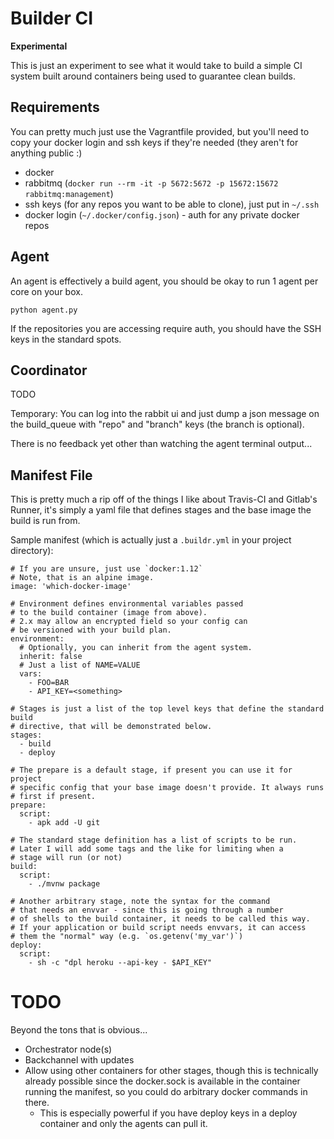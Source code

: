 # Builder CI

**Experimental**

This is just an experiment to see what it would take to build a simple CI system built around containers being used to guarantee clean builds.

## Requirements

You can pretty much just use the Vagrantfile provided, but you'll need to copy your docker login and ssh keys if they're needed (they aren't for anything public :)

* docker
* rabbitmq (`docker run --rm -it -p 5672:5672 -p 15672:15672 rabbitmq:management`)
* ssh keys (for any repos you want to be able to clone), just put in `~/.ssh`
* docker login (`~/.docker/config.json`) - auth for any private docker repos

## Agent

An agent is effectively a build agent, you should be okay to run 1 agent per core on your box.

    python agent.py

If the repositories you are accessing require auth, you should have the SSH keys in the standard spots.

## Coordinator

TODO

Temporary: You can log into the rabbit ui and just dump a json message on the build_queue with "repo" and "branch" keys (the branch is optional).

There is no feedback yet other than watching the agent terminal output...

## Manifest File

This is pretty much a rip off of the things I like about Travis-CI and Gitlab's Runner, it's simply a yaml file that defines stages and the base image the build is run from.

Sample manifest (which is actually just a `.buildr.yml` in your project directory):

    # If you are unsure, just use `docker:1.12`
    # Note, that is an alpine image.
    image: 'which-docker-image'
    
    # Environment defines environmental variables passed
    # to the build container (image from above).
    # 2.x may allow an encrypted field so your config can
    # be versioned with your build plan.
    environment:
      # Optionally, you can inherit from the agent system.
      inherit: false
      # Just a list of NAME=VALUE
      vars:
        - FOO=BAR
        - API_KEY=<something>
    
    # Stages is just a list of the top level keys that define the standard build
    # directive, that will be demonstrated below.
    stages:
      - build
      - deploy

    # The prepare is a default stage, if present you can use it for project
    # specific config that your base image doesn't provide. It always runs
    # first if present.
    prepare:
      script:
        - apk add -U git
        
    # The standard stage definition has a list of scripts to be run.
    # Later I will add some tags and the like for limiting when a 
    # stage will run (or not)
    build:
      script:
        - ./mvnw package
    
    # Another arbitrary stage, note the syntax for the command
    # that needs an envvar - since this is going through a number
    # of shells to the build container, it needs to be called this way.
    # If your application or build script needs envvars, it can access
    # them the "normal" way (e.g. `os.getenv('my_var')`)
    deploy:
      script:
        - sh -c "dpl heroku --api-key - $API_KEY"


# TODO

Beyond the tons that is obvious...

* Orchestrator node(s)
* Backchannel with updates
* Allow using other containers for other stages, though this is technically already possible since the docker.sock is available in the container running the manifest, so you could do arbitrary docker commands in there. 
  * This is especially powerful if you have deploy keys in a deploy container and only the agents can pull it.
